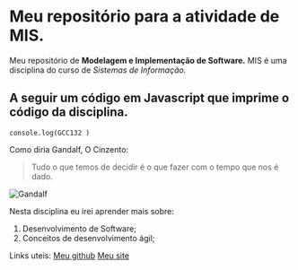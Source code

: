 # Meu repositório para a atividade de MIS.

Meu repositório de **Modelagem e Implementação de Software.** MIS é uma disciplina do curso de *Sistemas de Informação.*

## A seguir um código em Javascript que imprime o código da disciplina.

`console.log(GCC132 )`

Como diria Gandalf, O Cinzento:
> Tudo o que temos de decidir é o que fazer com o tempo que nos é dado.

![Gandalf](https://cdna.artstation.com/p/assets/images/images/004/966/196/medium/hossein-diba-1.jpg?1487536028)

Nesta disciplina eu irei aprender mais sobre:

1. Desenvolvimento de Software;
2. Conceitos de desenvolvimento ágil;


Links uteis:
[Meu github](https://github.com/senhordrio)
[Meu site](https://drio.dev/)
